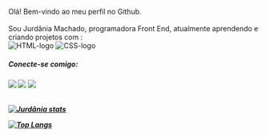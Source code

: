 Olá! Bem-vindo ao meu perfil no Github.
<br>
<br>
Sou Jurdânia Machado, programadora Front End, atualmente aprendendo e criando projetos com :
<br>
<img src="https://img.shields.io/badge/html5-%23E34F26.svg?style=for-the-badge&logo=html5&logoColor=white" alt="HTML-logo"/>
<img src="https://img.shields.io/badge/css3-%231572B6.svg?style=for-the-badge&logo=css3&logoColor=white" alt="CSS-logo"/>

<h5>Conecte-se comigo:<h5/>
<div>
<a href="https://instagram.com/jurdania/" target="_blank"><img src="https://img.shields.io/badge/-Instagram-%23E4405F?style=for-the-badge&logo=instagram&logoColor=white" target="_blank"></a>
<a href = "mailto:jurdaniam@gmail.com"><img src="https://img.shields.io/badge/Gmail-D14836?style=for-the-badge&logo=gmail&logoColor=white" target="_blank" 0"></a>
<a href="https://www.linkedin.com/in/jurdania-machado-639569230/" target="_blank"><img src="https://img.shields.io/badge/-LinkedIn-%230077B5?style=for-the-badge&logo=linkedin&logoColor=white" target="_blank" ></a>   
</div>
  <br>
  

[![Jurdânia stats](https://github-readme-stats.vercel.app/api?username=machadojurdania)](https://github.com/anuraghazra/github-readme-stats)

[![Top Langs](https://github-readme-stats.vercel.app/api/top-langs/?username=machadojurdania)](https://github.com/anuraghazra/github-readme-stats)
<!--
**machadojurdania/machadojurdania** is a ✨ _special_ ✨ repository because its `README.md` (this file) appears on your GitHub profile.

Here are some ideas to get you started:

- 🔭 I’m currently working on ...
- 🌱 I’m currently learning ...
- 👯 I’m looking to collaborate on ...
- 🤔 I’m looking for help with ...
- 💬 Ask me about ...
- 📫 How to reach me: ...
- 😄 Pronouns: ...
- ⚡ Fun fact: ...
-->

